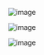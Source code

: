 ![image](https://user-images.githubusercontent.com/55483458/153784325-13c39b32-333d-49ed-b3bf-6441fcc7adce.png)

![image](https://user-images.githubusercontent.com/55483458/153784510-200a9e32-71ab-4b56-88c7-9a37e2d27983.png)

![image](https://user-images.githubusercontent.com/55483458/153784579-c4979c4a-3a34-42d9-b8ab-bcc65fa586db.png)
